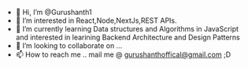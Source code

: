 - 👋 Hi, I’m @Gurushanth1
- 👀 I’m interested in React,Node,NextJs,REST APIs.
- 🌱 I’m currently learning Data structures and Algorithms in JavaScript and interested in learining Backend Architecture and Design Patterns
- 💞️ I’m looking to collaborate on ...
- 📫 How to reach me .. mail me @ gurushanthoffical@gmail.com ;D

<!---
Gurushanth1/Gurushanth1 is a ✨ special ✨ repository because its `README.md` (this file) appears on your GitHub profile.
You can click the Preview link to take a look at your changes.
--->
